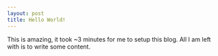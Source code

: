 ```yaml
---
layout: post
title: Hello World!
---
```


This is amazing, it took ~3 minutes for me to setup this blog. All I am left with is to write some content.
